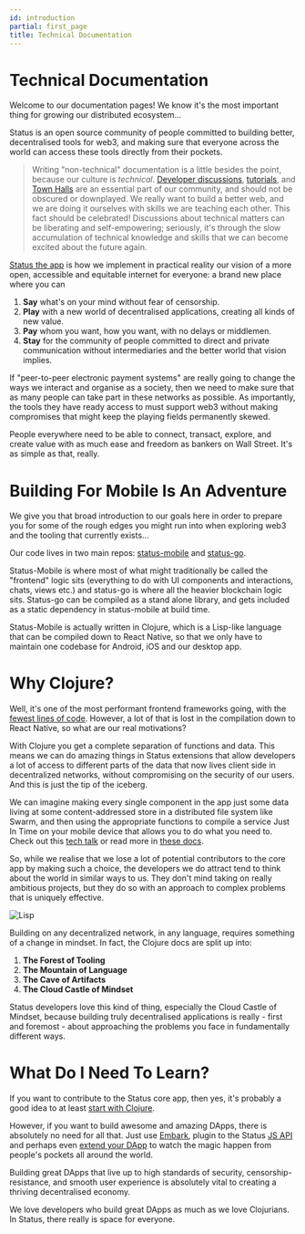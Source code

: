 ```yaml
---
id: introduction
partial: first_page
title: Technical Documentation
---
```


# Technical Documentation

Welcome to our documentation pages! We know it's the most important thing for growing our distributed ecosystem...

Status is an open source community of people committed to building better, decentralised tools for web3, and making sure that everyone across the world can access these tools directly from their pockets.

> Writing "non-technical" documentation is a little besides the point, because our culture is _technical_. [Developer discussions](https://www.youtube.com/playlist?list=PLbrz7IuP1hrjyCQqEpkpho41JpaFF3czG), [tutorials](#), and [Town Halls](https://www.youtube.com/playlist?list=PLbrz7IuP1hrgu-NlZEaxatGS5slTkhZ0N) are an essential part of our community, and should not be obscured or downplayed. We really want to build a better web, and we are doing it ourselves with skills we are teaching each other. This fact should be celebrated! Discussions about technical matters can be liberating and self-empowering; seriously, it's through the slow accumulation of technical knowledge and skills that we can become excited about the future again.

[Status the app](../about/) is how we implement in practical reality our vision of a more open, accessible and equitable internet for everyone: a brand new place where you can 

1. **Say** what's on your mind without fear of censorship.
2. **Play** with a new world of decentralised applications, creating all kinds of new value.
3. **Pay** whom you want, how you want, with no delays or middlemen.
4. **Stay** for the community of people committed to direct and private communication without intermediaries and the better world that vision implies.

If "peer-to-peer electronic payment systems" are really going to change the ways we interact and organise as a society, then we need to make sure that as many people can take part in these networks as possible. As importantly, the tools they have ready access to must support web3 without making compromises that might keep the playing fields permanently skewed.

People everywhere need to be able to connect, transact, explore, and create value with as much ease and freedom as bankers on Wall Street. It's as simple as that, really.

# Building For Mobile Is An Adventure

We give you that broad introduction to our goals here in order to prepare you for some of the rough edges you might run into when exploring web3 and the tooling that currently exists...

Our code lives in two main repos: [status-mobile](https://github.com/status-im/status-mobile) and [status-go](https://github.com/status-im/status-go). 

Status-Mobile is where most of what might traditionally be called the "frontend" logic sits (everything to do with UI components and interactions, chats, views etc.) and status-go is where all the heavier blockchain logic sits. Status-go can be compiled as a stand alone library, and gets included as a static dependency in status-mobile at build time.

Status-Mobile is actually written in Clojure, which is a Lisp-like language that can be compiled down to React Native, so that we only have to maintain one codebase for Android, iOS and our desktop app.

# Why Clojure?

Well, it's one of the most performant frontend frameworks going, with the [fewest lines of code](https://medium.freecodecamp.org/a-real-world-comparison-of-front-end-frameworks-with-benchmarks-2018-update-e5760fb4a962). However, a lot of that is lost in the compilation down to React Native, so what are our real motivations?

With Clojure you get a complete separation of functions and data. This means we can do amazing things in Status extensions that allow developers a lot of access to different parts of the data that now lives client side in decentralized networks, without compromising on the security of our users. And this is just the tip of the iceberg. 

We can imagine making every single component in the app just some data living at some content-addressed store in a distributed file system like Swarm, and then using the appropriate functions to compile a service Just In Time on your mobile device that allows you to do what you need to. Check out this [tech talk](https://www.youtube.com/watch?v=VYWujJBAb80&index=9&list=PLbrz7IuP1hrgDI595BXQGAXKvoexj8JCY) or read more in [these docs](intro_dapps.html).

So, while we realise that we lose a lot of potential contributors to the core app by making such a choice, the developers we do attract tend to think about the world in similar ways to us. They don't mind taking on really ambitious projects, but they do so with an approach to complex problems that is uniquely effective.

![Lisp](../img/lisp.jpg)

Building on any decentralized network, in any language, requires something of a change in mindset. In fact, the Clojure docs are split up into:

1. **The Forest of Tooling**
2. **The Mountain of Language**
3. **The Cave of Artifacts**
4. **The Cloud Castle of Mindset**

Status developers love this kind of thing, especially the Cloud Castle of Mindset, because building truly decentralised applications is really - first and foremost - about approaching the problems you face in fundamentally different ways. 

# What Do I Need To Learn?

If you want to contribute to the Status core app, then yes, it's probably a good idea to at least [start with Clojure](https://www.braveclojure.com/introduction/).

However, if you want to build awesome and amazing DApps, there is absolutely no need for all that. Just use [Embark](https://embark.status.im), plugin to the Status [JS API](/developer_tools/) and perhaps even [extend your DApp](/extensions/) to watch the magic happen from people's pockets all around the world.

Building great DApps that live up to high standards of security, censorship-resistance, and smooth user experience is absolutely vital to creating a thriving decentralised economy.

We love developers who build great DApps as much as we love Clojurians. In Status, there really is space for everyone.
